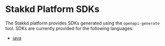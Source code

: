 # Stakkd Platform SDKs

The Stakkd platform provides SDKs generated using the `openapi-generate` tool. SDKs are currently provided for the following languages:

- [java](./java)
